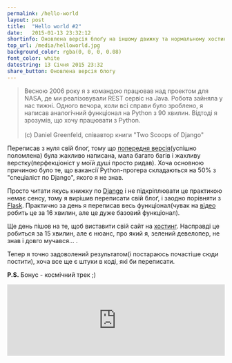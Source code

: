 ```yaml
---
permalink: /hello-world
layout: post
title:  "Hello world #2"
date:   2015-01-13 23:32:12
shortinfo: Оновлена версія блоґу на іншому движку та нормальному хостингу
top_url: /media/helloworld.jpg
background_color: rgba(0, 0, 0, 0.08)
font_color: white
datestring: 13 Січня 2015 23:32
share_button: Оновлена версія блогу
---
```

<blockquote>Весною 2006 року я з командою працював над проектом для NASA, де ми реалізовували REST сервіс на Java. Робота зайняла у нас тижні. Одного вечора, коли всі справи було зроблено, я написав аналогічний функціонал на Python з 90 хвилин. Відтоді я зрозумів, що хочу працювати з Python.<br><br>   
(c) Daniel Greenfeld, співавтор книги "Two Scoops of Django"</blockquote>

Переписав з нуля свій блоґ, тому що [попередня версія](http://blog-progerz.rhcloud.com/ "посилання на попередню версію")(успішно поломлена) була жахливо написана, мала багато багів і жахливу верстку(перфекціоніст у моїй душі просто ридав). Хоча основною причиною було те, що вакансії Python-прогера складаються на 50% з "спеціаліст по Django", якого я не знав.

Просто читати якусь книжку по [Django](https://www.djangoproject.com/ "Django") і не підкріплювати це практикою немає сенсу, тому я вирішив переписати свій блоґ, і заодно порівняти з [Flask](http://flask.pocoo.org/ "Flask"). Практично за день я переписав весь функціонал(чувак на [відео](https://www.youtube.com/watch?v=7rgph8en0Jc "відео") робить це за 16 хвилин, але це дуже базовий функціонал).

Ще день пішов на те, щоб виставити свій сайт на [хостинг](digitalocean.com "діжітал оушееен"). Насправді це робиться за 15 хвилин, але є нюанс, про який я, зелений девелопер, не знав і довго мучався... .

Тепер я точно задоволений результатом(і постараюсь почастіше сюди постити), хоча все ще є штуки в коді, які би переписати.

**P.S.** Бонус - космічний трек ;)

<iframe width="100%" height="166" scrolling="no" frameborder="no" src="https://w.soundcloud.com/player/?url=https%3A//api.soundcloud.com/tracks/174093700&amp;color=ff5500&amp;auto_play=false&amp;hide_related=false&amp;show_comments=true&amp;show_user=true&amp;show_reposts=false"></iframe>
